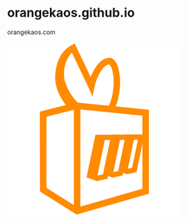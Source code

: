 # orangekaos.github.io
orangekaos.com

![alt text](https://github.com/orangekaos/orangekaos.github.io/blob/master/site_media/gfx/logo.png)
